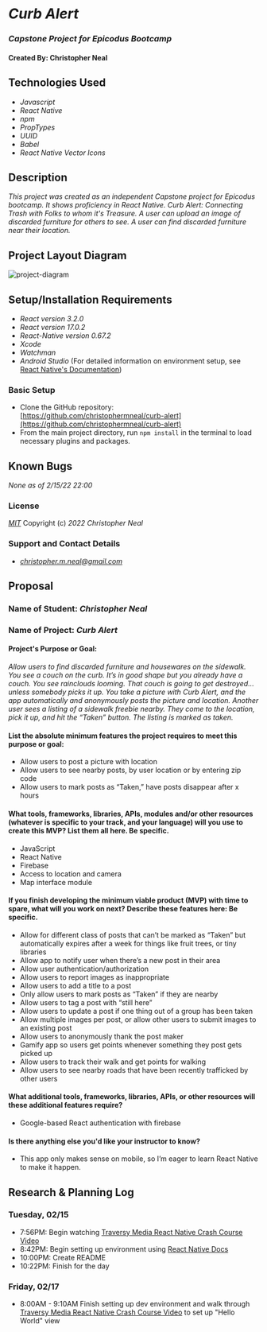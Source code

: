 # _Curb Alert_

### _Capstone Project for Epicodus Bootcamp_

#### Created By: **Christopher Neal**

## Technologies Used

- _Javascript_
- _React Native_
- _npm_
- _PropTypes_
- _UUID_
- _Babel_
- _React Native Vector Icons_

## Description

_This project was created as an independent Capstone project for Epicodus bootcamp. It shows proficiency in React Native._
_Curb Alert: Connecting Trash with Folks to whom it's Treasure. A user can upload an image of discarded furniture for others to see. A user can find discarded furniture near their location._

## Project Layout Diagram

![project-diagram](./project-diagram.png)

## Setup/Installation Requirements

- _React version 3.2.0_
- _React version 17.0.2_
- _React-Native version 0.67.2_
- _Xcode_
- _Watchman_
- _Android Studio_
  (For detailed information on environment setup, see [React Native's Documentation](https://reactnative.dev/docs/environment-setup))

### Basic Setup

- Clone the GitHub repository: [https://github.com/christophermneal/curb-alert](https://github.com/christophermneal/curb-alert)
- From the main project directory, run `npm install` in the terminal to load necessary plugins and packages.
<!-- - Run `npm install --save-exact react-scripts@3.2.0` to install React version 3.2.0
- Run `npm run start` to start the application. -->

## Known Bugs

_None as of 2/15/22 22:00_

### License

_[MIT](https://opensource.org/licenses/MIT)_
Copyright (c) _2022_ _Christopher Neal_

### Support and Contact Details

- _[christopher.m.neal@gmail.com](mailto:christopher.m.neal@gmail.com)_

## Proposal

### Name of Student: _Christopher Neal_

### Name of Project: _Curb Alert_

#### Project's Purpose or Goal:

_Allow users to find discarded furniture and housewares on the sidewalk. You see a couch on the curb. It’s in good shape but you already have a couch. You see rainclouds looming. That couch is going to get destroyed… unless somebody picks it up. You take a picture with Curb Alert, and the app automatically and anonymously posts the picture and location. Another user sees a listing of a sidewalk freebie nearby. They come to the location, pick it up, and hit the “Taken” button. The listing is marked as taken._

#### List the absolute minimum features the project requires to meet this purpose or goal:

- Allow users to post a picture with location
- Allow users to see nearby posts, by user location or by entering zip code
- Allow users to mark posts as “Taken,” have posts disappear after x hours

#### What tools, frameworks, libraries, APIs, modules and/or other resources (whatever is specific to your track, and your language) will you use to create this MVP? List them all here. Be specific.

- JavaScript
- React Native
- Firebase
- Access to location and camera
- Map interface module

#### If you finish developing the minimum viable product (MVP) with time to spare, what will you work on next? Describe these features here: Be specific.

- Allow for different class of posts that can’t be marked as “Taken” but automatically expires after a week for things like fruit trees, or tiny libraries
- Allow app to notify user when there’s a new post in their area
- Allow user authentication/authorization
- Allow users to report images as inappropriate
- Allow users to add a title to a post
- Only allow users to mark posts as “Taken” if they are nearby
- Allow users to tag a post with “still here”
- Allow users to update a post if one thing out of a group has been taken
- Allow multiple images per post, or allow other users to submit images to an existing post
- Allow users to anonymously thank the post maker
- Gamify app so users get points whenever something they post gets picked up
- Allow users to track their walk and get points for walking
- Allow users to see nearby roads that have been recently trafficked by other users

#### What additional tools, frameworks, libraries, APIs, or other resources will these additional features require?

- Google-based React authentication with firebase

#### Is there anything else you'd like your instructor to know?

- This app only makes sense on mobile, so I’m eager to learn React Native to make it happen.

## Research & Planning Log

### Tuesday, 02/15

- 7:56PM: Begin watching [Traversy Media React Native Crash Course Video](https://www.youtube.com/watch?v=Hf4MJH0jDb4&t=709s)
- 8:42PM: Begin setting up environment using [React Native Docs](https://reactnative.dev/docs/environment-setup)
- 10:00PM: Create README
- 10:22PM: Finish for the day

### Friday, 02/17

- 8:00AM - 9:10AM Finish setting up dev environment and walk through [Traversy Media React Native Crash Course Video](https://www.youtube.com/watch?v=Hf4MJH0jDb4&t=709s) to set up "Hello World" view
